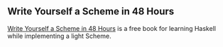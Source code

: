 ## Write Yourself a Scheme in 48 Hours

[Write Yourself a Scheme in 48 Hours](https://en.wikibooks.org/wiki/Write_Yourself_a_Scheme_in_48_Hours) is a free book for learning Haskell while implementing a light Scheme.
